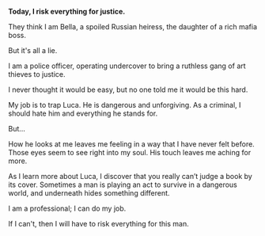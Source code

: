 **Today, I risk everything for justice.**

They think I am Bella, a spoiled Russian heiress, the daughter of a rich mafia boss.

But it's all a lie.

I am a police officer, operating undercover to bring a ruthless gang of art thieves to justice.

I never thought it would be easy, but no one told me it would be this hard.

My job is to trap Luca. He is dangerous and unforgiving. As a criminal, I should hate him and everything he stands for.

But...

How he looks at me leaves me feeling in a way that I have never felt before. Those eyes seem to see right into my soul. His touch leaves me aching for more.

As I learn more about Luca, I discover that you really can’t judge a book by its cover. Sometimes a man is playing an act to survive in a dangerous world, and underneath hides something different.

I am a professional; I can do my job.

If I can't, then I will have to risk everything for this man.